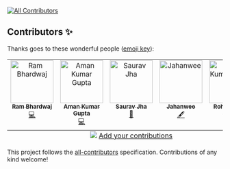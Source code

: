 <!-- ALL-CONTRIBUTORS-BADGE:START - Do not remove or modify this section -->

[![All Contributors](https://img.shields.io/badge/all_contributors-5-orange.svg?style=flat-square)](#contributors-)

<!-- ALL-CONTRIBUTORS-BADGE:END -->

## Contributors ✨

Thanks goes to these wonderful people ([emoji key](https://allcontributors.org/docs/en/emoji-key)):

<!-- ALL-CONTRIBUTORS-LIST:START - Do not remove or modify this section -->
<!-- prettier-ignore-start -->
<!-- markdownlint-disable -->
<table>
  <tbody>
    <tr>
      <td align="center" valign="top" width="14.28%"><a href="https://github.com/rambhardwajj"><img src="https://avatars.githubusercontent.com/u/90954772?v=4?s=100" width="100px;" alt="Ram Bhardwaj"/><br /><sub><b>Ram Bhardwaj</b></sub></a><br /><a href="https://github.com/UIgnite/UIgnite/commits?author=rambhardwajj" title="Code">💻</a></td>
      <td align="center" valign="top" width="14.28%"><a href="https://github.com/akgbytes"><img src="https://avatars.githubusercontent.com/u/184942265?v=4?s=100" width="100px;" alt="Aman Kumar Gupta"/><br /><sub><b>Aman Kumar Gupta</b></sub></a><br /><a href="https://github.com/UIgnite/UIgnite/commits?author=akgbytes" title="Code">💻</a></td>
      <td align="center" valign="top" width="14.28%"><a href="https://personal-portfolio-srvjha.vercel.app/"><img src="https://avatars.githubusercontent.com/u/94675822?v=4?s=100" width="100px;" alt="Saurav Jha"/><br /><sub><b>Saurav Jha</b></sub></a><br /><a href="#business-srvjha" title="Business development">💼</a></td>
      <td align="center" valign="top" width="14.28%"><a href="https://github.com/JAHANWEE"><img src="https://avatars.githubusercontent.com/u/55875551?v=4?s=100" width="100px;" alt="Jahanwee"/><br /><sub><b>Jahanwee</b></sub></a><br /><a href="#content-JAHANWEE" title="Content">🖋</a></td>
      <td align="center" valign="top" width="14.28%"><a href="https://github.com/0xRoS-200"><img src="https://avatars.githubusercontent.com/u/155361024?v=4?s=100" width="100px;" alt="Rohit Kumar Singh"/><br /><sub><b>Rohit Kumar Singh</b></sub></a><br /><a href="#video-0xRoS-200" title="Videos">📹</a></td>
    </tr>
  </tbody>
  <tfoot>
    <tr>
      <td align="center" size="13px" colspan="7">
        <img src="https://raw.githubusercontent.com/all-contributors/all-contributors-cli/1b8533af435da9854653492b1327a23a4dbd0a10/assets/logo-small.svg">
          <a href="https://all-contributors.js.org/docs/en/bot/usage">Add your contributions</a>
        </img>
      </td>
    </tr>
  </tfoot>
</table>

<!-- markdownlint-restore -->
<!-- prettier-ignore-end -->

<!-- ALL-CONTRIBUTORS-LIST:END -->

This project follows the [all-contributors](https://github.com/all-contributors/all-contributors) specification. Contributions of any kind welcome!
